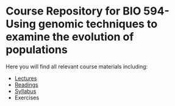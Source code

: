# Course Repository for BIO 594- Using genomic techniques to examine the evolution of populations

Here you will find all relevant course materials including:

* [Lectures](/Lectures)
* [Readings](/Readings)
* [Syllabus](/syllabus.md)
* Exercises
